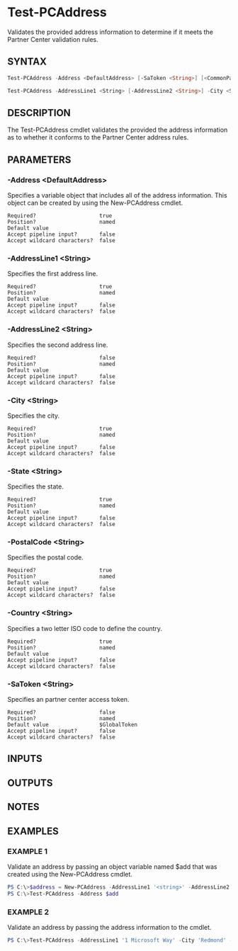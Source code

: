 # Test-PCAddress

Validates the provided address information to determine if it meets the Partner Center validation rules.

## SYNTAX

```powershell
Test-PCAddress -Address <DefaultAddress> [-SaToken <String>] [<CommonParameters>]

Test-PCAddress -AddressLine1 <String> [-AddressLine2 <String>] -City <String> -State <String> -PostalCode <String> -Country <String> [-SaToken <String>] [<CommonParameters>]
```

## DESCRIPTION

The Test-PCAddress cmdlet validates the provided the address information as to whether it conforms to the Partner Center address rules.

## PARAMETERS

### -Address &lt;DefaultAddress&gt;

Specifies a variable object that includes all of the address information. This object can be created by using the New-PCAddress cmdlet.

```
Required?                    true
Position?                    named
Default value
Accept pipeline input?       false
Accept wildcard characters?  false
```

### -AddressLine1 &lt;String&gt;

Specifies the first address line.

```
Required?                    true
Position?                    named
Default value
Accept pipeline input?       false
Accept wildcard characters?  false
```

### -AddressLine2 &lt;String&gt;

Specifies the second address line.

```
Required?                    false
Position?                    named
Default value
Accept pipeline input?       false
Accept wildcard characters?  false
```

### -City &lt;String&gt;

Specifies the city.

```
Required?                    true
Position?                    named
Default value
Accept pipeline input?       false
Accept wildcard characters?  false
```

### -State &lt;String&gt;

Specifies the state.

```
Required?                    true
Position?                    named
Default value
Accept pipeline input?       false
Accept wildcard characters?  false
```

### -PostalCode &lt;String&gt;

Specifies the postal code.

```
Required?                    true
Position?                    named
Default value
Accept pipeline input?       false
Accept wildcard characters?  false
```

### -Country &lt;String&gt;

Specifies a two letter ISO code to define the country.

```
Required?                    true
Position?                    named
Default value
Accept pipeline input?       false
Accept wildcard characters?  false
```

### -SaToken &lt;String&gt;

Specifies an partner center access token.

```
Required?                    false
Position?                    named
Default value                $GlobalToken
Accept pipeline input?       false
Accept wildcard characters?  false
```

## INPUTS

## OUTPUTS

## NOTES

## EXAMPLES

### EXAMPLE 1

Validate an address by passing an object variable named $add that was created using the New-PCAddress cmdlet.

```powershell
PS C:\>$address = New-PCAddress -AddressLine1 '<string>' -AddressLine2 '<string>' -City '<string>' -State '<string>' -PostalCode '<string>' -Country 'two digits Country code' -region '<string>'
PS C:\>Test-PCAddress -Address $add
```

### EXAMPLE 2

Validate an address by passing the address information to the cmdlet.

```powershell
PS C:\>Test-PCAddress -AddressLine1 '1 Microsoft Way' -City 'Redmond' -State 'WA' -Country 'US' -PostalCode '95802'
```
